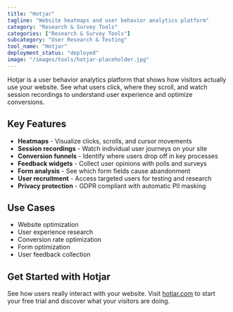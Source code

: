 ```yaml
---
title: "Hotjar"
tagline: "Website heatmaps and user behavior analytics platform"
category: "Research & Survey Tools"
categories: ["Research & Survey Tools"]
subcategory: "User Research & Testing"
tool_name: "Hotjar"
deployment_status: "deployed"
image: "/images/tools/hotjar-placeholder.jpg"
---
```

Hotjar is a user behavior analytics platform that shows how visitors actually use your website. See what users click, where they scroll, and watch session recordings to understand user experience and optimize conversions.

## Key Features

- **Heatmaps** - Visualize clicks, scrolls, and cursor movements
- **Session recordings** - Watch individual user journeys on your site
- **Conversion funnels** - Identify where users drop off in key processes
- **Feedback widgets** - Collect user opinions with polls and surveys
- **Form analysis** - See which form fields cause abandonment
- **User recruitment** - Access targeted users for testing and research
- **Privacy protection** - GDPR compliant with automatic PII masking

## Use Cases

- Website optimization
- User experience research
- Conversion rate optimization
- Form optimization
- User feedback collection

## Get Started with Hotjar

See how users really interact with your website. Visit [hotjar.com](https://www.hotjar.com) to start your free trial and discover what your visitors are doing.

